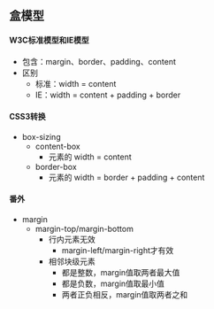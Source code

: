 ## 盒模型
#### W3C标准模型和IE模型
+ 包含：margin、border、padding、content
+ 区别
  + 标准：width = content
  + IE：width = content + padding + border
#### CSS3转换
+ box-sizing
  + content-box
    + 元素的 width = content
  + border-box
    + 元素的 width = border + padding + content
#### 番外
+ margin
  + margin-top/margin-bottom
    + 行内元素无效
      + margin-left/margin-right才有效
    + 相邻块级元素
      + 都是整数，margin值取两者最大值
      + 都是负数，margin值取最小值
      + 两者正负相反，margin值取两者之和